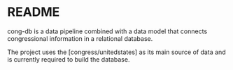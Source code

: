 # README

cong-db is a data pipeline combined with a data model that connects congressional information in a relational database.

The project uses the [congress/unitedstates] as its main source of data and is currently required to build the database.
